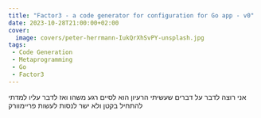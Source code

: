 ```yaml
---
title: "Factor3 - a code generator for configuration for Go app - v0"
date: 2023-10-28T21:00:00+02:00
cover:
  image: covers/peter-herrmann-IukQrXhSvPY-unsplash.jpg
tags:
 - Code Generation
 - Metaprogramming
 - Go
 - Factor3
---
```


אני רוצה לדבר על דברים שעשיתי
הרעיון הוא לסיים רגע משהו ואז לדבר עליו
למדתי להתחיל בקטן ולא ישר לנסות לעשות פריימוורק


